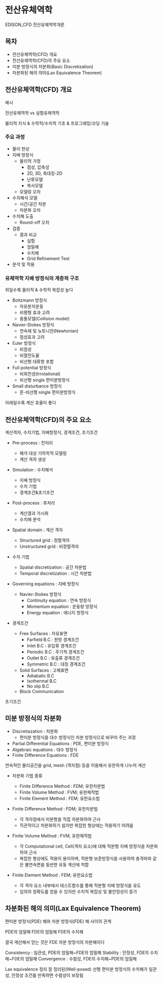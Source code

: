# 전산유체역학

EDISON_CFD 전산유체역학개론

## 목차

* 전산유체역학(CFD) 개요
* 전산유체역학(CFD)의 주요 요소
* 미분 방정식의 차분화(Basic Discretization)
* 차분화된 해의 의미(Lax Equivalence Theorem)

## 전산유체역학(CFD) 개요

예시

전산유체역학 vs 실험유체역학

물리적 지식 & 수학적/수치적 기초 & 프로그래밍/코딩 기술

### 주요 과정

* 물리 현상
* 지배 방정식
    * 물리적 가정
        * 점성, 압축성
        * 2D, 3D, 축대칭-2D
        * 난류모델
        * 복사모델
    * 모델링 오차
* 수치해석 모델
    * 시간/공간 차분
    * 차분화 오차
* 수치해 도출
    * Round-off 오차
* 검증
    * 결과 비교
        * 실험
        * 엄밀해
        * 수치해
        * Grid Refinement Test
* 분석 및 적용

### 유체역학 지배 방정식의 계층적 구조

위일수록 물리적 & 수학적 복잡성 높다

* Boltzmann 방정식
    * 자유분자운동
    * 비평형 효과 고려
    * 충돌모델(Collision model)
* Navier-Stokes 방정식
    * 연속체 및 뉴토니안(Newtonian)
    * 점성효과 고려
* Euler 방정식
    * 비점성
    * 비열전도율
    * 비선형 대류항 포함
* Full potential 방정식
    * 비회전성(Irrotational)
    * 비선형 single 편미분방정식
* Small disturbance 방정식
    * 준-비선형 single 편미분방정식

아래일수록 계산 효율이 좋다

## 전산유체역학(CFD)의 주요 요소

계산격자, 수치기법, 지배방정식, 경계조건, 초기조건

* Pre-process : 전처리
    * 해석 대상 기하학적 모델링
    * 계산 격자 생성
* Simulation : 수치해석
    * 지배 방정식
    * 수치 기법
    * 경계조건&초기조건
* Post-process : 후처리
    * 계산결과 가시화
    * 수치해 분석

* Spatial domain : 계산 격자 
    * Structured grid : 정렬격자
    * Unstructured grid : 비정렬격자

* 수치 기법
    * Spatial discretization : 공간 차분법
    * Temporal discretization : 시간 차분법

* Governing equations : 지배 방정식
    * Navier-Stokes 방정식
        * Continuity equation : 연속 방정식
        * Momentum equation : 운동량 방정식
        * Energy equation : 에너지 방정식

* 경계조건
    * Free Surfaces : 자유표면
        * Farfield B.C : 원방 경계조건
        * Inlet B.C : 유입류 경계조건
        * Periodic B.C : 주기적 경계조건
        * Outlet B.C : 유출류 경계조건
        * Symmetric B.C : 대칭 경계조건
    * Solid Surfaces : 고체표면
        * Adiabatic B.C
        * Isothermal B.C
        * No slip B.C
    * Block Communication

초기조건

## 미분 방정식의 차분화

* Discretiazation : 차분화
    * 편미분 방정식을 대수 방정식인 차분 방정식으로 바꾸어 주는 과정
* Partial Differential Equations : PDE, 편미분 방정식
* Algebraic equations : 대수 방정식
* Finite Difference Equations : FDE

연속적인 물리공간을 grid, mesh (격자점) 등을 이용해서 유한하게 나누어 계산

* 차분화 기법 종류
    * Finite Difference Method : FDM; 유한차분법
    * Finite Volume Method : FVM; 유한체적법
    * Finite Element Method : FEM; 유한요소법

* Finite Difference Method : FDM; 유한차분법
    * 각 격자점에서 미분항을 직접 차분화하여 근사
    * 직관적이고 차분화하기 쉽지만 복잡한 형상에는 적용하기 어려움

* Finite Volume Method : FVM; 유한체적법
    * 각 Computational cell, Cell(격자 요소)에 대해 적분형 지배 방정식을 차분화하여 근사
    * 복잡한 형상에도 적용이 용이하며, 적분형 보존방정식을 사용하여 충격파와 같은 불연속면을 동반한 유동 계산에 적합

* Finite Element Method : FEM; 유한요소법
    * 각 격자 요소 내부에서 테스트함수를 통해 적분형 지배 방정식을 유도
    * 임의의 정확도를 얻을 수 있지만 수치적 복잡성 및 불안정성이 증가

## 차분화된 해의 의미(Lax Equivalence Theorem)

편미분 방정식(PDE) 해와 차분 방정식(FDE) 해 사이의 관계

PDE의 엄밀해
FDE의 엄밀해
FDE의 수치해 

결국 계산해서 얻는 것은 FDE 차분 방정식의 차분해이다

Consistency : 일관성, PDE의 엄밀해~FDE의 엄밀해
Stability : 안정성, FDE의 수치해~FDE의 엄밀해
Convergence : 수렴성, FDE의 수치해~PDE의 엄밀해

Lax equivalence 정리
    잘 정리된(Well-posed) 선형 편미분 방정식의 수치해가 일관성, 안정성 조건를 만족하면 수렴성이 보장됨